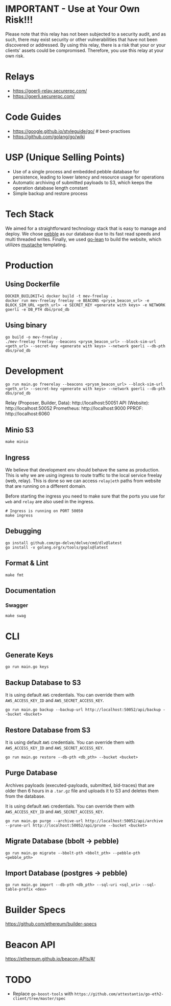 # IMPORTANT - Use at Your Own Risk!!!

Please note that this relay has not been subjected to a security audit, and as such, there may exist security or other vulnerabilities that have not been discovered or addressed. By using this relay, there is a risk that your or your clients' assets could be compromised. Therefore, you use this relay at your own risk.

# Relays

- https://goerli-relay.securerpc.com/
- https://goerli.securerpc.com/

# Code Guides

- https://google.github.io/styleguide/go/ # best-practises
- https://github.com/golang/go/wiki

# USP (Unique Selling Points)

- Use of a single process and embedded pebble database for persistence, leading to lower latency and resource usage for operations
- Automatic archiving of submitted payloads to S3, which keeps the operation database length constant
- Simple backup and restore process

# Tech Stack

We aimed for a straightforward technology stack that is easy to manage and deploy. We chose [pebble](https://github.com/cockroachdb/pebble) as our database due to its fast read speeds and multi threaded writes. Finally, we used [go-lean](https://github.com/draganm/go-lean) to build the website, which utilizes [mustache](https://mustache.github.io/) templating.

# Production

## Using Dockerfile

```
DOCKER_BUILDKIT=1 docker build -t mev-freelay .
docker run mev-freelay freelay -e BEACONS <prysm_beacon_url> -e BLOCK_SIM_URL <geth_url> -e SECRET_KEY <generate with keys> -e NETWORK goerli -e DB_PTH dbs/prod_db
```

## Using binary

```
go build -o mev-freelay .
./mev-freelay freelay --beacons <prysm_beacon_url> --block-sim-url <geth_url> --secret-key <generate with keys> --network goerli --db-pth dbs/prod_db
```

# Development

```
go run main.go freerelay --beacons <prysm_beacon_url> --block-sim-url <geth_url> --secret-key <generate with keys> --network goerli --db-pth dbs/prod_db
```

Relay (Proposer, Builder, Data): http://localhost:50051
API (Website): http://localhost:50052
Prometheus: http://localhost:9000
PPROF: http://localhost:6060

## Minio S3

```
make minio
```

## Ingress

We believe that development env should behave the same as production. This is why we are using ingress to route traffic to the local service freelay (web, relay). This is done so we can access `relay|eth` paths from website that are running on a different domain.

Before starting the ingress you need to make sure that the ports you use for `web` and `relay` are also used in the ingress.

```
# Ingress is running on PORT 50050
make ingress
```

## Debugging

```
go install github.com/go-delve/delve/cmd/dlv@latest
go install -v golang.org/x/tools/gopls@latest
```

## Format & Lint

```
make fmt
```

## Documentation

### Swagger

```
make swag
```

# CLI

## Generate Keys

```
go run main.go keys
```

## Backup Database to S3

It is using default `AWS` credentials. You can override them with `AWS_ACCESS_KEY_ID` and `AWS_SECRET_ACCESS_KEY`.

```
go run main.go backup --backup-url http://localhost:50052/api/backup --bucket <bucket>
```

## Restore Database from S3

It is using default `AWS` credentials. You can override them with `AWS_ACCESS_KEY_ID` and `AWS_SECRET_ACCESS_KEY`.

```
go run main.go restore --db-pth <db_pth> --bucket <bucket>
```

## Purge Database

Archives payloads (executed-payloads, submitted, bid-traces) that are older then 6 hours in a `.tar.gz` file and uploads it to S3 and deletes them from the database.

It is using default `AWS` credentials. You can override them with `AWS_ACCESS_KEY_ID` and `AWS_SECRET_ACCESS_KEY`.

```
go run main.go purge --archive-url http://localhost:50052/api/archive --prune-url http://localhost:50052/api/prune --bucket <bucket>
```

## Migrate Database (bbolt -> pebble)

```
go run main.go migrate --bbolt-pth <bbolt_pth> --pebble-pth <pebble_pth>
```

## Import Database (postgres -> pebble)

```
go run main.go import --db-pth <db_pth> --sql-uri <sql_uri> --sql-table-prefix <dev>
```

# Builder Specs

https://github.com/ethereum/builder-specs

# Beacon API

https://ethereum.github.io/beacon-APIs/#/

# TODO

- Replace `go-boost-tools` with `https://github.com/attestantio/go-eth2-client/tree/master/spec`
